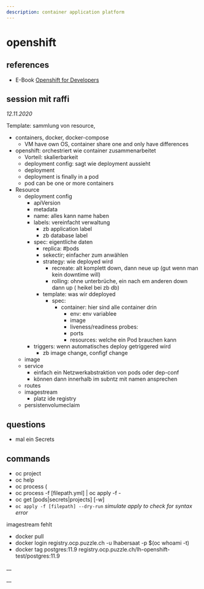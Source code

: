```yaml
---
description: container application platform
---
```


# openshift

## references

* E-Book [Openshift for Developers](https://www.openshift.com/resources/ebooks/openshift-for-developers)

## session mit raffi

_12.11.2020_

Template: sammlung von resource, 

* containers, docker, docker-compose
  * VM have own OS, container share one and only have differences
* openshift: orchestriert wie container zusammenarbeitet
  * Vorteil: skalierbarkeit
  * deployment config: sagt wie deployment aussieht
  * deployment 
  * deployment is finally in a pod
  * pod can be one or more containers
* Resource
  * deployment config
    * apiVersion
    * metadata
    * name: alles kann name haben
    * labels: vereinfacht verwaltung
      * zb application label
      * zb database label
    * spec: eigentliche daten
      * replica: \#þods
      * sekectir; einfacher zum anwählen
      * strategy: wie deployed wird
        * recreate: alt komplett down, dann neue up \(gut wenn man kein downtime will\)
        * rolling: ohne unterbrüche, ein nach em anderen down dann up \( heikel bei zb db\)
      * template: was wir ddeployed
        * spec:
          * container: hier sind alle container drin
            * env: env variablee
            * image
            * liveness/readiness probes:
            * ports
            * resources: welche ein Pod brauchen kann
    * triggers: wenn automatisches deploy getriggered wird
      * zb image change, configf change
  * image
  * service
    * einfach ein Netzwerkabstraktion von pods oder dep-conf
    * können dann innerhalb im subntz mit namen ansprechen
  * routes
  * imagestream
    * platz ide registry
  * persistenvolumeclaim

## questions

* mal ein Secrets

## commands

* oc project
* oc help
* oc process \(
* oc process -f \[filepath.yml\] \| oc apply -f -
* oc get \[pods\|secrets\|projects\] \[-w\]
* `oc apply -f [filepath] --dry-run` _simulate apply to check for syntax error_



imagestream fehlt

* docker pull 
* docker login registry.ocp.puzzle.ch -u lhabersaat -p $\(oc whoami -t\)
* docker tag postgres:11.9 registry.ocp.puzzle.ch/lh-openshift-test/postgres:11.9

\_\_

\_\_

